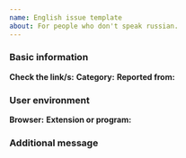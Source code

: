 ```yaml
---
name: English issue template
about: For people who don't speak russian.
---
```


### Basic information

**Check the link/s:** <!-- Next to this phrase, specify the link/s you want to check. Please specify all links in Inline code format (see here https://guides.github.com/features/mastering-markdown/) -->
**Category:** <!-- There are three categories: anti-adblock, pop-ups and breakage -->
**Reported from:** <!-- In which country is your IP address? -->

### User environment
**Browser:**
**Extension or program:** 

### Additional message
